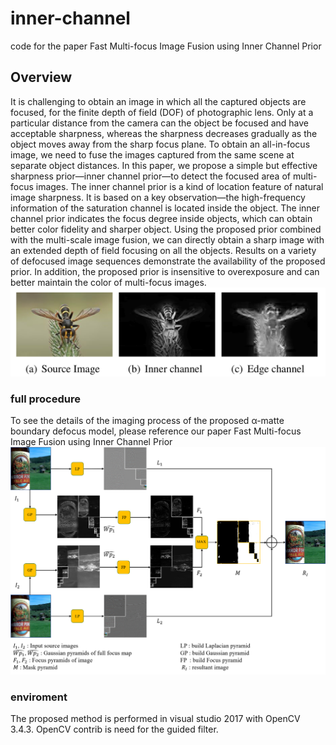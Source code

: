 # inner-channel
code for the paper Fast Multi-focus Image Fusion using Inner Channel Prior
## Overview
It is challenging to obtain an image in which all the captured objects are focused, for the finite depth of field (DOF) of photographic lens. Only at a particular distance from the camera can the object be focused and have acceptable sharpness, whereas the sharpness decreases gradually as the object moves away from the sharp focus plane. To obtain an all-in-focus image, we need to fuse the images captured from the same scene at separate object distances. In this paper, we propose a simple but effective sharpness prior—inner channel prior—to detect the focused area of multi-focus images. The inner channel prior is a kind of location feature of natural image sharpness. It is based on a key observation—the high-frequency information of the saturation channel is located inside the object. The inner channel prior indicates the focus degree inside objects, which can obtain better color fidelity and sharper object. Using the proposed prior combined with the multi-scale image fusion, we can directly obtain a sharp image with an extended depth of field focusing on all the objects. Results on a variety of defocused image sequences demonstrate the availability of the proposed prior. In addition, the proposed prior is insensitive to overexposure and can better maintain the color of multi-focus images.
![pic](https://github.com/K-cristina/inner-channel/blob/master/0.png) 
### full procedure 
To see the details of the imaging process of the proposed α-matte boundary defocus model, please reference our paper Fast Multi-focus Image Fusion using Inner Channel Prior
![](https://github.com/K-cristina/inner-channel/blob/master/procedure.png)
### enviroment
The proposed method is performed in visual studio 2017 with OpenCV 3.4.3. OpenCV contrib is need for the guided filter.

